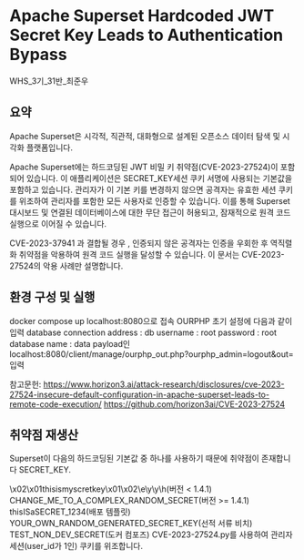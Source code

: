 # Apache Superset Hardcoded JWT Secret Key Leads to Authentication Bypass
WHS_3기_31반_최준우

## 요약
Apache Superset은 시각적, 직관적, 대화형으로 설계된 오픈소스 데이터 탐색 및 시각화 플랫폼입니다.

Apache Superset에는 하드코딩된 JWT 비밀 키 취약점(CVE-2023-27524)이 포함되어 있습니다. 이 애플리케이션은 SECRET_KEY세션 쿠키 서명에 사용되는 기본값을 포함하고 있습니다. 관리자가 이 기본 키를 변경하지 않으면 공격자는 유효한 세션 쿠키를 위조하여 관리자를 포함한 모든 사용자로 인증할 수 있습니다. 이를 통해 Superset 대시보드 및 연결된 데이터베이스에 대한 무단 접근이 허용되고, 잠재적으로 원격 코드 실행으로 이어질 수 있습니다.

CVE-2023-37941 과 결합될 경우 , 인증되지 않은 공격자는 인증을 우회한 후 역직렬화 취약점을 악용하여 원격 코드 실행을 달성할 수 있습니다. 이 문서는 CVE-2023-27524의 악용 사례만 설명합니다.

## 환경 구성 및 실행
docker compose up
localhost:8080으로 접속
OURPHP 초기 설정에 다음과 같이 입력 database connection address : db username : root password : root database name : data
payload인 localhost:8080/client/manage/ourphp_out.php?ourphp_admin=logout&out=</script><script>alert("xss")</script> 입력

참고문헌:
https://www.horizon3.ai/attack-research/disclosures/cve-2023-27524-insecure-default-configuration-in-apache-superset-leads-to-remote-code-execution/
https://github.com/horizon3ai/CVE-2023-27524

## 취약점 재생산
Superset이 다음의 하드코딩된 기본값 중 하나를 사용하기 때문에 취약점이 존재합니다 SECRET_KEY.

\x02\x01thisismyscretkey\x01\x02\\e\\y\\y\\h(버전 < 1.4.1)
CHANGE_ME_TO_A_COMPLEX_RANDOM_SECRET(버전 >= 1.4.1)
thisISaSECRET_1234(배포 템플릿)
YOUR_OWN_RANDOM_GENERATED_SECRET_KEY(선적 서류 비치)
TEST_NON_DEV_SECRET(도커 컴포즈)
CVE-2023-27524.py를 사용하여 관리자 세션(user_id가 1인) 쿠키를 위조합니다.
